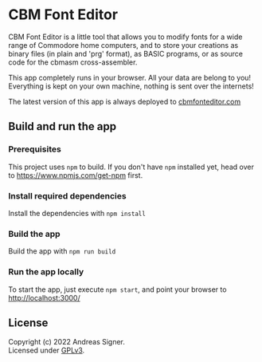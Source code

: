 # CBM Font Editor

CBM Font Editor is a little tool that allows you to modify fonts for a wide 
range of Commodore home computers, and to store your creations as binary files
(in plain and 'prg' format), as BASIC programs, or as source code for the
cbmasm cross-assembler.

This app completely runs in your browser. All your data are belong to you!
Everything is kept on your own machine, nothing is sent over the internets!

The latest version of this app is always deployed to [cbmfonteditor.com](https://cbmfonteditor.com/)
## Build and run the app

### Prerequisites
This project uses `npm` to build. If you don't have `npm` installed yet, head
over to https://www.npmjs.com/get-npm first.
 
### Install required dependencies
Install the dependencies with `npm install`

### Build the app
Build the app with `npm run build`

### Run the app locally
To start the app, just execute `npm start`, and point your browser to
[http://localhost:3000/](http://localhost:3000/) 

## License
Copyright (c) 2022 Andreas Signer.  
Licensed under [GPLv3](https://www.gnu.org/licenses/gpl-3.0).

